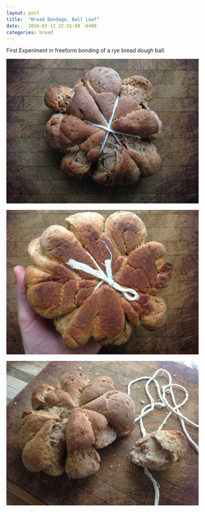 ```yaml
---
layout: post
title:  "Bread Bondage, Ball Loaf"
date:   2016-03-12 22:55:48 -0400
categories: bread
---
```


First Experiment in freeform bonding of a rye bread dough ball.

![img](/assets/ball_2.JPG)

![img](/assets/ball_3.JPG)

![img](/assets/ball_1.JPG)
